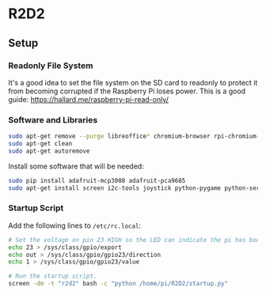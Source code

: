 # R2D2

## Setup

### Readonly File System

It's a good idea to set the file system on the SD card to readonly to protect it from becoming corrupted if the Raspberry Pi loses power. This is a good guide: https://hallard.me/raspberry-pi-read-only/

### Software and Libraries
```bash
sudo apt-get remove --purge libreoffice* chromium-browser rpi-chromium-mods
sudo apt-get clean
sudo apt-get autoremove
```

Install some software that will be needed:
```bash
sudo pip install adafruit-mcp3008 adafruit-pca9685
sudo apt-get install screen i2c-tools joystick python-pygame python-serial python-bluetooth pi-bluetooth omxplayer
```

### Startup Script

Add the following lines to `/etc/rc.local`:
```bash
# Set the voltage on pin 23 HIGH so the LED can indicate the pi has booted up.
echo 23 > /sys/class/gpio/export
echo out > /sys/class/gpio/gpio23/direction
echo 1 > /sys/class/gpio/gpio23/value

# Run the startup script.
screen -dm -t "r2d2" bash -c "python /home/pi/R2D2/startup.py"
```
